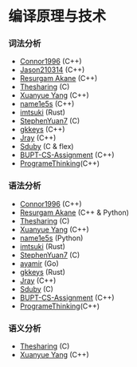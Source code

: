 # 编译原理与技术

### 词法分析

* [Connor1996](https://github.com/Connor1996/BUPT-Projects/tree/master/LexParse) (C++)
* [Jason210314](https://github.com/Jason210314/LexerAndParser) (C++)
* [Resurgam Akane](https://github.com/Resurgam-Akane/Compilers-Principles/tree/master/Lexical%20Analysis) (C++)
* [Thesharing](https://github.com/Thesharing/school-projects/tree/master/Homework/Compile%20Principle/%E8%AF%8D%E6%B3%95%E5%88%86%E6%9E%90) (C)
* [Xuanyue Yang](https://github.com/YangXuanyue/Compiler) (C++)
* [name1e5s](https://github.com/name1e5s/cLex) (C++)
* [imtsuki](https://github.com/imtsuki/clex) (Rust)
* [StephenYuan7](https://github.com/StephenYuan7/compiler_by_stphenyuan) (C)
* [gkkeys](https://github.com/gkkeys/alex) (C++)
* [Jray](https://github.com/Jraaay/LexParser) (C++)
* [Sduby](https://github.com/Sduby22/compiling_hw/tree/main/lab1-clexer) (C & flex)
* [BUPT-CS-Assignment](https://github.com/BUPT-CS-Assignment/Lexer) (C++)
* [ProgrameThinking](https://github.com/ProgrameThinking/Compiler_bupt)(C++)

### 语法分析

* [Connor1996](https://github.com/Connor1996/BUPT-Projects/tree/master/SyntaxParser) (C++)
* [Resurgam Akane](https://github.com/Resurgam-Akane/Compilers-Principles/tree/master/Grammer%20Analysis) (C++ & Python)
* [Thesharing](https://github.com/Thesharing/school-projects/tree/master/Homework/Compile%20Principle/%E8%AF%AD%E6%B3%95%E5%88%86%E6%9E%90) (C)
* [Xuanyue Yang](https://github.com/YangXuanyue/Compiler) (C++)
* [name1e5s](https://github.com/name1e5s/playground/tree/master/FuckingCalculator) (Python)
* [imtsuki](https://github.com/imtsuki/lr1-parser) (Rust)
* [StephenYuan7](https://github.com/StephenYuan7/parsing_by_StephenYuan) (C)
* [ayamir](https://github.com/ayamir/lr) (Go)
* [gkkeys](https://github.com/gkkeys/lr1-parser) (Rust)
* [Jray](https://github.com/Jraaay/SyntaxAnalyzer) (C++)
* [Sduby](https://github.com/Sduby22/compiling_hw/tree/main/lab2-yacc) (C)
* [BUPT-CS-Assignment](https://github.com/BUPT-CS-Assignment/SyntaxAnalyzer) (C++)
* [ProgrameThinking](https://github.com/ProgrameThinking/Compiler_bupt)(C++)

### 语义分析

* [Thesharing](https://github.com/Thesharing/school-projects/tree/master/Homework/Compile%20Principle/%E8%AF%AD%E4%B9%89%E5%88%86%E6%9E%90) (C)
* [Xuanyue Yang](https://github.com/YangXuanyue/Compiler) (C++)
